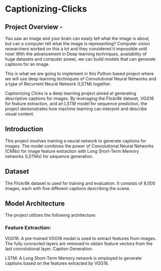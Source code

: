 # Captionizing-Clicks
## Project Overview -
You saw an image and your brain can easily tell what the image is about, but can a computer tell what the image is representing? Computer vision researchers worked on this a lot and they considered it impossible until now! With the advancement in Deep learning techniques, availability of huge datasets and computer power, we can build models that can generate captions for an image.

This is what we are going to implement in this Python based project where we will use deep learning techniques of Convolutional Neural Networks and a type of Recurrent Neural Network (LSTM) together.

Captionizing Clicks is a deep learning project aimed at generating descriptive captions for images. By leveraging the Flickr8k dataset, VGG16 for feature extraction, and an LSTM model for sequence prediction, the project demonstrates how machine learning can interpret and describe visual content.

## Introduction
This project involves training a neural network to generate captions for images. The model combines the power of Convolutional Neural Networks (CNNs) for image feature extraction with Long Short-Term Memory networks (LSTMs) for sequence generation.

## Dataset
The Flickr8k dataset is used for training and evaluation. It consists of 8,000 images, each with five different captions describing the scene.

## Model Architecture
The project utilizes the following architecture:

### Feature Extraction:

VGG16: A pre-trained VGG16 model is used to extract features from images. The fully connected layers are removed to obtain feature vectors from the last convolutional layer.
Caption Generation:

LSTM: A Long Short-Term Memory network is employed to generate captions based on the features extracted by VGG16.
